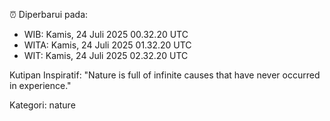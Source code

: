 ⏰ Diperbarui pada:
- WIB: Kamis, 24 Juli 2025 00.32.20 UTC
- WITA: Kamis, 24 Juli 2025 01.32.20 UTC
- WIT: Kamis, 24 Juli 2025 02.32.20 UTC

Kutipan Inspiratif:
"Nature is full of infinite causes that have never occurred in experience."


Kategori: nature

